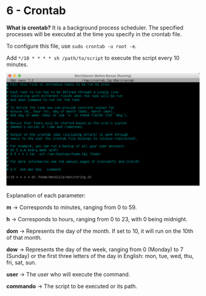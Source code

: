 # 6 - Crontab

**What is crontab?** It is a background process scheduler. The specified processes will be executed at the time you specify in the crontab file.

To configure this file, use `sudo crontab -u root -e`.  

Add `*/10 * * * * sh /path/to/script` to execute the script every 10 minutes.

![ ](./Screen_Shot_2023-10-10_at_8.13.21_PM.png)

Explanation of each parameter:

**m** → Corresponds to minutes, ranging from 0 to 59.

**h** → Corresponds to hours, ranging from 0 to 23, with 0 being midnight.

**dom** → Represents the day of the month. If set to 10, it will run on the 10th of that month.

**dow** → Represents the day of the week, ranging from 0 (Monday) to 7 (Sunday) or the first three letters of the day in English: mon, tue, wed, thu, fri, sat, sun.

**user** → The user who will execute the command.

**commando** → The script to be executed or its path.